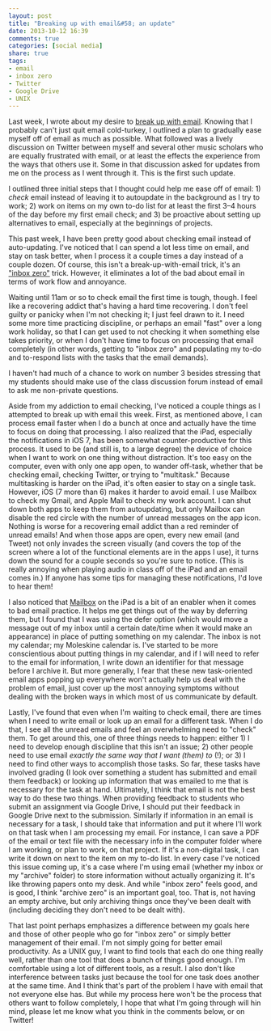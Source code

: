 ```yaml
---
layout: post
title: "Breaking up with email&#58; an update"
date: 2013-10-12 16:39
comments: true
categories: [social media]
share: true
tags:
- email  
- inbox zero  
- Twitter  
- Google Drive  
- UNIX
---
```


Last week, I wrote about my desire to [break up with email](http://kris.shaffermusic.com/2013/10/breaking-up-with-email/#disqus_thread). Knowing that I probably can't just quit email cold-turkey, I outlined a plan to gradually ease myself off of email as much as possible. What followed was a lively discussion on Twitter between myself and several other music scholars who are equally frustrated with email, or at least the effects the experience from the ways that others use it. Some in that discussion asked for updates from me on the process as I went through it. This is the first such update.

I outlined three initial steps that I thought could help me ease off of email: 1) *check* email instead of leaving it to autoupdate in the background as I try to work; 2) work on items on my own to-do list for at least the first 3&ndash;4 hours of the day before my first email check; and 3) be proactive about setting up alternatives to email, especially at the beginnings of projects.

This past week, I have been pretty good about checking email instead of auto-updating. I've noticed that I can spend a lot less time on email, and stay on task better, when I process it a couple times a day instead of a couple dozen. Of course, this isn't a break-up-with-email trick, it's an ["inbox zero"](http://chronicle.com/blogs/profhacker/the-zero-in-inbox-zero/48477) trick. However, it eliminates a lot of the bad about email in terms of work flow and annoyance.

Waiting until 11am or so to check email the first time is tough, though. I feel like a recovering addict that's having a hard time recovering. I don't feel guilty or panicky when I'm not checking it; I just feel drawn to it. I need some more time practicing discipline, or perhaps an email "fast" over a long work holiday, so that I can get used to not checking it when something else takes priority, or when I don't have time to focus on processing that email completely (in other words, getting to "inbox zero" and populating my to-do and to-respond lists with the tasks that the email demands).

I haven't had much of a chance to work on number 3 besides stressing that my students should make use of the class discussion forum instead of email to ask me non-private questions.

Aside from my addiction to email checking, I've noticed a couple things as I attempted to break up with email this week. First, as mentioned above, I can process email faster when I do a bunch at once and actually have the time to focus on doing that processing. I also realized that the iPad, especially the notifications in iOS 7, has been somewhat counter-productive for this process. It used to be (and still is, to a large degree) the device of choice when I want to work on one thing without distraction. It's too easy on the computer, even with only one app open, to wander off-task, whether that be checking email, checking Twitter, or trying to "multitask." Because multitasking is harder on the iPad, it's often easier to stay on a single task. However, iOS (7 more than 6) makes it harder to avoid email. I use Mailbox to check my Gmail, and Apple Mail to check my work account. I can shut down both apps to keep them from autoupdating, but only Mailbox can disable the red circle with the number of unread messages on the app icon. Nothing is worse for a recovering email addict than a red reminder of unread emails! And when those apps are open, every new email (and Tweet) not only invades the screen visually (and covers the top of the screen where a lot of the functional elements are in the apps I use), it turns down the sound for a couple seconds so you're sure to notice. (This is really annoying when playing audio in class off of the iPad and an email comes in.) If anyone has some tips for managing these notifications, I'd love to hear them!

I also noticed that [Mailbox](http://mailboxapp.com) on the iPad is a bit of an enabler when it comes to bad email practice. It helps me get things out of the way by deferring them, but I found that I was using the defer option (which would move a message out of my inbox until a certain date/time when it would make an appearance) in place of putting something on my calendar. The inbox is not my calendar; my Moleskine calendar is. I've started to be more conscientious about putting things in my calendar, and if I will need to refer to the email for information, I write down an identifier for that message before I archive it. But more generally, I fear that these new task-oriented email apps popping up everywhere won't actually help us deal with the problem of email, just cover up the most annoying symptoms without dealing with the broken ways in which most of us communicate by default.

Lastly, I've found that even when I'm waiting to check email, there are times when I need to write email or look up an email for a different task. When I do that, I see all the unread emails and feel an overwhelming need to "check" them. To get around this, one of three things needs to happen: either 1) I need to develop enough discipline that this isn't an issue; 2) other people need to use email *exactly the same way that I want (them) to* (!); or 3) I need to find other ways to accomplish those tasks. So far, these tasks have involved grading (I look over something a student has submitted and email them feedback) or looking up information that was emailed to me that is necessary for the task at hand. Ultimately, I think that email is not the best way to do these two things. When providing feedback to students who submit an assignment via Google Drive, I should put their feedback in Google Drive next to the submission. Similarly if information in an email is necessary for a task, I should take that information and put it where I'll work on that task when I am processing my email. For instance, I can save a PDF of the email or text file with the necessary info in the computer folder where I am working, or plan to work, on that project. If it's a non-digital task, I can write it down on next to the item on my to-do list. In every case I've noticed this issue coming up, it's a case where I'm using email (whether my inbox or my "archive" folder) to store information without actually organizing it. It's like throwing papers onto my desk. And while "inbox zero" feels good, and is good, I think "archive zero" is an important goal, too. That is, not having an empty archive, but only archiving things once they've been dealt with (including deciding they don't need to be dealt with).

That last point perhaps emphasizes a difference between my goals here and those of other people who go for "inbox zero" or simply better management of their email. I'm not simply going for better email productivity. As a UNIX guy, I want to find tools that each do one thing really well, rather than one tool that does a bunch of things good enough. I'm comfortable using a lot of different tools, as a result. I also don't like interference between tasks just because the tool for one task does another at the same time. And I think that's part of the problem I have with email that not everyone else has. But while my process here won't be the process that others want to follow completely, I hope that what I'm going through will hin mind, please let me know what you think in the comments below, or on Twitter!
